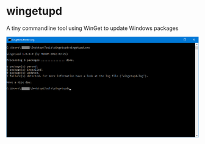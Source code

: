 # wingetupd
A tiny commandline tool using WinGet to update Windows packages 


![wingetupd.exe](screenshot.png)
